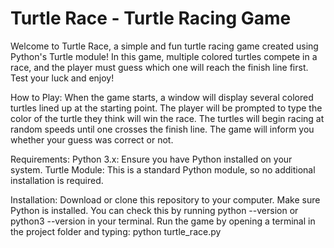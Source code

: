 # Turtle Race - Turtle Racing Game
Welcome to Turtle Race, a simple and fun turtle racing game created using Python's Turtle module! In this game, multiple colored turtles compete in a race, and the player must guess which one will reach the finish line first. Test your luck and enjoy!

How to Play:
When the game starts, a window will display several colored turtles lined up at the starting point.
The player will be prompted to type the color of the turtle they think will win the race.
The turtles will begin racing at random speeds until one crosses the finish line.
The game will inform you whether your guess was correct or not.

Requirements:
Python 3.x: Ensure you have Python installed on your system.
Turtle Module: This is a standard Python module, so no additional installation is required.

Installation:
Download or clone this repository to your computer.
Make sure Python is installed. You can check this by running python --version or python3 --version in your terminal.
Run the game by opening a terminal in the project folder and typing:
python turtle_race.py
